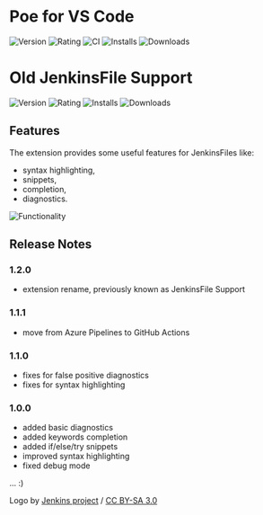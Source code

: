 # Poe for VS Code
![Version](https://img.shields.io/visual-studio-marketplace/v/recode.poe?style=for-the-badge)
![Rating](https://img.shields.io/visual-studio-marketplace/r/recode.poe?style=for-the-badge)
![CI](https://img.shields.io/github/workflow/status/sgwozdz/poe/CI?style=for-the-badge)
![Installs](https://img.shields.io/visual-studio-marketplace/i/recode.poe?style=for-the-badge)
![Downloads](https://img.shields.io/visual-studio-marketplace/d/recode.poe?style=for-the-badge)
# Old JenkinsFile Support
![Version](https://img.shields.io/visual-studio-marketplace/v/ivory-lab.jenkinsfile-support?style=for-the-badge)
![Rating](https://img.shields.io/visual-studio-marketplace/r/ivory-lab.jenkinsfile-support?style=for-the-badge)
![Installs](https://img.shields.io/visual-studio-marketplace/i/ivory-lab.jenkinsfile-support?style=for-the-badge)
![Downloads](https://img.shields.io/visual-studio-marketplace/d/ivory-lab.jenkinsfile-support?style=for-the-badge)

## Features
 
The extension provides some useful features for JenkinsFiles like:
* syntax highlighting,
* snippets,
* completion,
* diagnostics.

![Functionality](images/functionality.png)

## Release Notes

### 1.2.0
- extension rename, previously known as JenkinsFile Support

### 1.1.1
- move from Azure Pipelines to GitHub Actions

### 1.1.0
- fixes for false positive diagnostics
- fixes for syntax highlighting

### 1.0.0
- added basic diagnostics
- added keywords completion
- added if/else/try snippets
- improved syntax highlighting
- fixed debug mode

... :)


Logo by [Jenkins project](https://jenkins.io) / [CC BY-SA 3.0](https://creativecommons.org/licenses/by-sa/3.0)